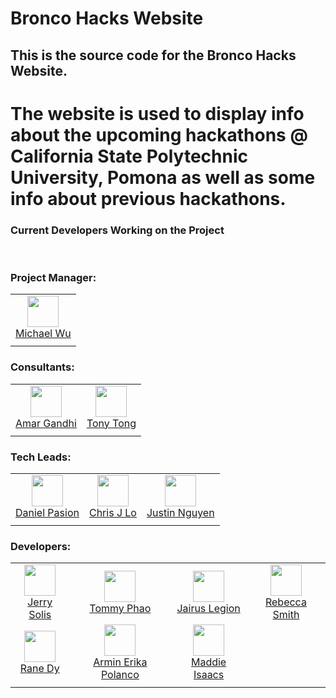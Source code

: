 # Bronco Hacks Website

## This is the source code for the Bronco Hacks Website. 
# The website is used to display info about the upcoming hackathons @ California State Polytechnic University, Pomona as well as some info about previous hackathons.

### Current Developers Working on the Project

<br/>

### **Project Manager:**  
|       |
| :---: |
| <img width="50" src="https://github.com/MichaelWuhu.png"/></br>[Michael Wu](https://github.com/MichaelWuhu) |
|       |       |



### **Consultants:**  
|       |       |
| :---: | :---: |
| <img width="50" src="https://github.com/acgandhi.png"/></br>[Amar Gandhi](https://github.com/acgandhi) | <img width="50" src="https://github.com/TonyTong112358.png"/></br>[Tony Tong](https://github.com/TonyTong112358) |
|       |       |


### **Tech Leads:**  
|       |       |       |
| :---: | :---: | :---: |
| <img width="50" src="https://github.com/DanielPasion.png"/></br>[Daniel Pasion](https://github.com/DanielPasion) | <img width="50" src="https://github.com/christopherjlo.png"/></br>[Chris J Lo](https://github.com/christopherjlo) | <img width="50" src="https://github.com/chillwafflez.png"/></br>[Justin Nguyen](https://github.com/chillwafflez) |
|       |       |

### **Developers:**  
|       |       |       |       |
| :---: | :---: | :---: | :---: |
| <img width="50" src="https://github.com/Sol-Gerardo.png"/></br>[Jerry Solis](https://github.com/Sol-Gerardo) | <img width="50" src="https://github.com/xdkaine.png"/></br>[Tommy Phao](https://github.com/xdkaine) | <img width="50" src="https://github.com/jai-rus.png"/></br>[Jairus Legion](https://github.com/jai-rus) | <img width="50" src="https://github.com/Rebeccals.png"/></br>[Rebecca Smith](https://github.com/Rebeccals) |
| <img width="50" src="https://github.com/rane20.png"/></br>[Rane Dy](https://github.com/rane20) | <img width="50" src="https://github.com/arminerika.png"/></br>[Armin Erika Polanco](https://github.com/arminerika) | <img width="50" src="https://github.com/mmisaacs.png"/></br>[Maddie Isaacs](https://github.com/mmisaacs) |
|       |       |       |       |
